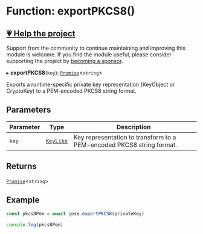 # Function: exportPKCS8()

## [💗 Help the project](https://github.com/sponsors/panva)

Support from the community to continue maintaining and improving this module is welcome. If you find the module useful, please consider supporting the project by [becoming a sponsor](https://github.com/sponsors/panva).

▸ **exportPKCS8**(`key`): [`Promise`](https://developer.mozilla.org/docs/Web/JavaScript/Reference/Global_Objects/Promise)\<`string`\>

Exports a runtime-specific private key representation (KeyObject or CryptoKey) to a PEM-encoded
PKCS8 string format.

## Parameters

| Parameter | Type | Description |
| ------ | ------ | ------ |
| `key` | [`KeyLike`](../../../types/type-aliases/KeyLike.md) | Key representation to transform to a PEM-encoded PKCS8 string format. |

## Returns

[`Promise`](https://developer.mozilla.org/docs/Web/JavaScript/Reference/Global_Objects/Promise)\<`string`\>

## Example

```js
const pkcs8Pem = await jose.exportPKCS8(privateKey)

console.log(pkcs8Pem)
```
